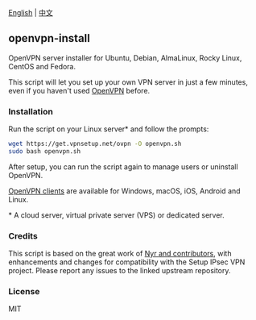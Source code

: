 [English](README.md) | [中文](README-zh.md)

## openvpn-install

OpenVPN server installer for Ubuntu, Debian, AlmaLinux, Rocky Linux, CentOS and Fedora.

This script will let you set up your own VPN server in just a few minutes, even if you haven't used [OpenVPN](https://openvpn.net/community-resources/reference-manual-for-openvpn-2-4/) before.

### Installation

Run the script on your Linux server\* and follow the prompts:

```bash
wget https://get.vpnsetup.net/ovpn -O openvpn.sh
sudo bash openvpn.sh
```

After setup, you can run the script again to manage users or uninstall OpenVPN.

[OpenVPN clients](https://openvpn.net/vpn-client/) are available for Windows, macOS, iOS, Android and Linux.

\* A cloud server, virtual private server (VPS) or dedicated server.

### Credits

This script is based on the great work of [Nyr and contributors](https://github.com/Nyr/openvpn-install), with enhancements and changes for compatibility with the Setup IPsec VPN project. Please report any issues to the linked upstream repository.

### License

MIT
